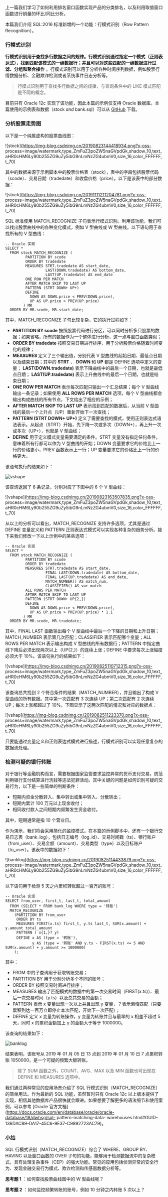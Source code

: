 上一篇我们学习了如何利用排名窗口函数实现产品的分类排名，以及利用取值窗口函数进行销量的环比/同比分析。

本篇我们介绍 SQL:2016 标准新增的一个功能：行模式识别（Row Pattern Recognition）。

### 行模式识别

**行模式识别用于查找多行数据之间的规律。行模式识别通过指定一个模式（正则表达式），找到匹配该模式的一组数据行；并且可以对这些匹配的一组数据进行过滤、分组和聚合操作**
。行模式识别可以用于分析各种时间序列数据，例如股票行情数据分析、金融欺诈检测或者系统事件日志分析等。

> 行模式识别用于查找多行数据之间的规律，与查询条件中的 LIKE 模式匹配是不同的概念。

目前只有 Oracle 12c 实现了该功能，因此本篇的示例仅支持 Oracle 数据库。本篇使用的示例表和数据（stock _and_
bank.sql）可以从
[GitHub](https://github.com/dongxuyang1985/thinking_in_sql/blob/master/23/stock_and_bank.sql)
下载。

### 分析股票走势图

以下是一个纯属虚构的股票曲线图：

![stock](https://img-blog.csdnimg.cn/20190823144418934.png?x-oss-
process=image/watermark,type_ZmFuZ3poZW5naGVpdGk,shadow_10,text_aHR0cHM6Ly90b255ZG9uZy5ibG9nLmNzZG4ubmV0,size_16,color_FFFFFF,t_70)

其中的数据来源于示例脚本中的股票价格表（stock），表中的字段包括股票代码（scode）、交易日期（tradedate）和收盘价格（price）。以下是该表中的部分数据：

![stock](https://img-blog.csdnimg.cn/20191111211204781.png?x-oss-
process=image/watermark,type_ZmFuZ3poZW5naGVpdGk,shadow_10,text_aHR0cHM6Ly90b255ZG9uZy5ibG9nLmNzZG4ubmV0,size_16,color_FFFFFF,t_70)

SQL 标准使用 MATCH_RECOGNIZE 子句表示行模式识别。利用该功能，我们可以找出股票曲线中的各种变化模式，例如 V 型曲线或 W
型曲线。以下语句用于查找所有的 V 型曲线：

    
    
    -- Oracle 实现
    SELECT *
      FROM stock MATCH_RECOGNIZE (
             PARTITION BY scode
             ORDER BY tradedate
             MEASURES STRT.tradedate AS start_date,
                      LAST(DOWN.tradedate) AS bottom_date,
                      LAST(UP.tradedate) AS end_date
             ONE ROW PER MATCH
             AFTER MATCH SKIP TO LAST UP
             PATTERN (STRT DOWN+ UP+)
             DEFINE
               DOWN AS DOWN.price < PREV(DOWN.price),
               UP AS UP.price > PREV(UP.price)
            ) MR
      ORDER BY MR.scode, MR.start_date;
    

其中，MATCH_RECOGNIZE 子句比较复杂，它的执行过程如下：

  * **PARTITION BY scode** 按照股票代码进行分区，可以同时分析多只股票的数据；如果省略，所有的数据作为一个整体进行分析，这一点与窗口函数类似；
  * **ORDER BY tradedate** 按照交易日期进行排序，用于分析股票价格随着时间变化的规律；
  * **MEASURES** 定义了三个输出值，分别代表 V 型曲线的起始日期、最低点日期以及结束日期；其中的 **STRT** 、 **DOWN** 和 **UP** 都是 DEFINE 选项中定义的变量； **LAST(DOWN.tradedate)** 表示下降曲线中的最后一个日期，也就是最低点日期； **LAST(UP.tradedate)** 表示上升曲线中的最后一个日期，也就是结束日期；
  * **ONE ROW PER MATCH** 表示每次匹配只输出一个汇总结果；每个 V 型曲线输出一条记录；如果使用 **ALL ROWS PER MATCH** 选项，每个 V 型曲线都会输出构成曲线的所有节点，下文给出了相应的示例；
  * **AFTER MATCH SKIP TO LAST UP** 表示找到匹配的数据后，从当前 V 型曲线的最后一个上升点（UP）重新开始下一次查找；
  * **PATTERN (STRT DOWN+ UP+)** 定义了需要查找的模式，使用正则表达式语法表示。从起点（STRT）开始，先下降一次或多次（DOWN+），再上升一次或多次（UP+），也就是 V 型曲线；
  * **DEFINE** 用于定义模式变量需要满足的条件。STRT 变量没有指定任何条件，意味着所有行都可以作为 V 型曲线的开始；DOWN 变量要求它的价格比上一行的价格更小，PREV 函数表示上一行；UP 变量要求它的价格比上一行的价格更大。

该语句执行的结果如下：

![vshape](https://img-blog.csdnimg.cn/20190823150947554.png)

该查询返回了 6 条记录，分别对应了下图中的 6 个 V 型曲线：

![vshape](https://img-blog.csdnimg.cn/20190823163507835.png?x-oss-
process=image/watermark,type_ZmFuZ3poZW5naGVpdGk,shadow_10,text_aHR0cHM6Ly90b255ZG9uZy5ibG9nLmNzZG4ubmV0,size_16,color_FFFFFF,t_70)

从以上的分析可以看出，MATCH_RECOGNIZE 支持许多选项，尤其是通过 DEFINE 变量定义和 PATTERN
正则表达式模式可以实现各种复杂的趋势分析。接下来我们修改一下以上示例中的某些选项：

    
    
    -- Oracle 实现
    SELECT *
      FROM stock MATCH_RECOGNIZE (
             PARTITION BY scode
             ORDER BY tradedate
             MEASURES STRT.tradedate AS start_date,
                      FINAL LAST(DOWN.tradedate) AS bottom_date,
                      FINAL LAST(UP.tradedate) AS end_date,
                      MATCH_NUMBER() AS match_num,
                      CLASSIFIER() AS var_match
             ALL ROWS PER MATCH
             AFTER MATCH SKIP TO LAST UP
             PATTERN (STRT DOWN+ UP{2,})
             DEFINE
               DOWN AS DOWN.price < PREV(DOWN.price),
               UP AS UP.price > PREV(UP.price) * 1.1
            ) MR
      ORDER BY MR.scode, MR.tradedate;
    

其中，FINAL LAST 函数输出每个 V 型曲线中最后一个下降的日期和上升日期；MATCH_NUMBER 表示第几次匹配；CLASSIFIER
表示匹配哪个变量；ALL ROWS PER MATCH 表示输出构成 V 型曲线的所有数据行；PATTERN
中指定曲线下降后必须出现两次以上（UP{2,}）的连续上涨；DEFINE 中要求每次上涨幅度必须大于 10%。该语句执行的结果如下：

![vshape](https://img-blog.csdnimg.cn/20190825110712315.png?x-oss-
process=image/watermark,type_ZmFuZ3poZW5naGVpdGk,shadow_10,text_aHR0cHM6Ly90b255ZG9uZy5ibG9nLmNzZG4ubmV0,size_16,color_FFFFFF,t_70)

该查询总共找到 2 个符合条件的结果（MATCH_NUMBER），并且输出了构成 V 型曲线的所有数据。其中第一次匹配有 3 次连续 UP；第二次匹配有 2
次连续 UP；每次上涨都超过了 10%。下图显示了这两次匹配的情况和对应的数据点：

![vshap](https://img-blog.csdnimg.cn/2019082511223370.png?x-oss-
process=image/watermark,type_ZmFuZ3poZW5naGVpdGk,shadow_10,text_aHR0cHM6Ly90b255ZG9uZy5ibG9nLmNzZG4ubmV0,size_16,color_FFFFFF,t_70)

只要能通过变量定义和正则表达式模式进行描述，行模式识别可以实现任意复杂的数据流处理。

### 检测可疑的银行转账

对于银行等金融机构而言，需要根据国家监管要求监控异常的货币支付交易，防范利用银行支付结算进行洗钱等违法犯罪活动。其中关键的问题是如何识别可疑的交易行为，以下是一些简单的判断条件：

  * 短期内资金分散转入、集中转出或集中转入、分散转出；
  * 短期内累计 100 万元以上现金收付；
  * 相同收付款人之间短期内频繁发生资金收付。

其中，短期通常是指 10 个营业日。

作为演示，我们将会采用简化的监控模式。在本篇的示例脚本中，还有一个银行交易日志表（bank_log），包括日志编号（log_id）、交易时间戳（ts）、银行账户（from_user）、交易金额（amount）、交易类型（type）以及目标账户（to_user）。该表中的数据如下：

![banklog](https://img-blog.csdnimg.cn/20190825114433879.png?x-oss-
process=image/watermark,type_ZmFuZ3poZW5naGVpdGk,shadow_10,text_aHR0cHM6Ly90b255ZG9uZy5ibG9nLmNzZG4ubmV0,size_16,color_FFFFFF,t_70)

以下语句用于检测 5 天之内累积转账超过一百万的账号：

    
    
    -- Oracle 实现
    SELECT from_user, first_t, last_t, total_amount
      FROM (SELECT * FROM bank_log WHERE type = '转账')
      MATCH_RECOGNIZE
        (PARTITION BY from_user
         ORDER BY ts
         MEASURES FIRST(x.ts) first_t, y.ts last_t, SUM(x.amount) + y.amount total_amount
         PATTERN ( x{1,}? y)
         DEFINE x AS (type = '转账'),
                y AS (type = '转账' AND y.ts - FIRST(x.ts) <= 5 AND SUM(x.amount) + y.amount >= 1000000)
        );
    

其中：

  * FROM 中的子查询用于获取转账交易；
  * PARTITION BY 用于分别分析多个不同的账号；
  * ORDER BY 按照交易时间进行排序；
  * MEASURES 输出了匹配模式的数据中的第一次交易时间（FIRST(x.ts)）、最后一次交易时间（y.ts）以及总共交易的金额；
  * PATTERN 表示 x 变量出现一次以上并且出现 y 变量，？表示懒惰匹配（只要累积到达一百万立即停止本次匹配，开始下一次匹配）；
  * DEFINE 定义 x 变量为转账操作，y 变量为转账并且与最早的 x 相差不超过 5天，同时 x 的累积金额加上 y 的金额大于等于 1000000。

该查询的结果如下：

![banklog](https://img-blog.csdnimg.cn/20190825154359382.png)

结果表明，该账号从 2019 年 01 月 05 日 13 点到 2019 年 01 月 10 日 7 点累积转账
1050000，是一个可疑的频繁大额转账。

> 除了 SUM 函数之外，COUNT、AVG、MAX 以及 MIN 函数也可出现在 DEFINE 和 MEASURES 选项中。

我们通过两种常见的应用场景介绍了 SQL 行模式识别（MATCH_RECOGNIZE）的简单用法。作为最新的 SQL 功能，虽然暂时只有 Oracle
12c 以上版本提供了实现，相信其他数据库产品很快就会跟进。如果想要了解更多的语法细节和使用案例，可以参考 [Oracle
官方文档](https://docs.oracle.com/en/database/oracle/oracle-database/18/dwhsg/sql-
pattern-matching-data-
warehouses.html#GUID-136DAC89-DA17-45C6-9E37-C9892723AC79)。

### 小结

SQL 行模式识别（MATCH_RECOGNIZE）综合了 WHERE、GROUP BY、HAVING 以及窗口函数的 OVER
子句的功能，能够用于检测数据流中的复杂模式，具有处理复杂事件（CEP）的强大功能。常见的应用包括侦测异常的安全行为、发现金融交易行为模式、欺诈检测和传感器数据分析等。

**思考题 1** ：如何查找股票曲线图中的 W 型曲线呢？

**思考题 2** ：如何监控频繁转账的账号，例如 10 分钟之内转账 5 次以上？

